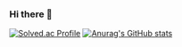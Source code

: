 ### Hi there 👋

<!--
**lmw7414/lmw7414** is a ✨ _special_ ✨ repository because its `README.md` (this file) appears on your GitHub profile.

Here are some ideas to get you started:

- 🔭 I’m currently working on ...
- 🌱 I’m currently learning ...
- 👯 I’m looking to collaborate on ...
- 🤔 I’m looking for help with ...
- 💬 Ask me about ...
- 📫 How to reach me: ...
- 😄 Pronouns: ...
- ⚡ Fun fact: ...
-->

[![Solved.ac Profile](http://mazassumnida.wtf/api/v2/generate_badge?boj=lmw7414)](https://solved.ac/lmw7414/)
[![Anurag's GitHub stats](https://github-readme-stats.vercel.app/api?username=lmw7414)](https://github.com/lmw7414/github-readme-stats)
